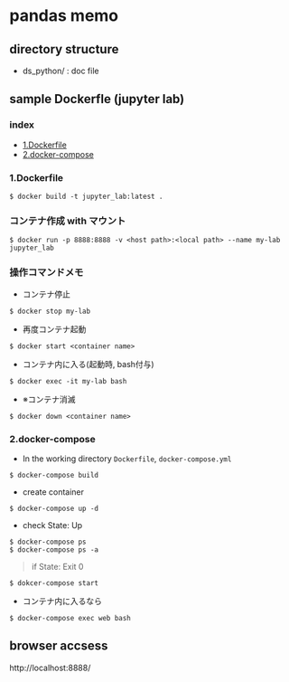 # pandas memo
## directory structure
-  ds_python/ : doc file

## sample Dockerfle (jupyter lab)

### index
- [1.Dockerfile](#1dockerfile)
- [2.docker-compose](#2docker-compose)

### 1.Dockerfile
```
$ docker build -t jupyter_lab:latest .
```

### コンテナ作成 with マウント
```
$ docker run -p 8888:8888 -v <host path>:<local path> --name my-lab jupyter_lab
```

### 操作コマンドメモ
- コンテナ停止
```
$ docker stop my-lab
```
- 再度コンテナ起動

```
$ docker start <container name>
```
- コンテナ内に入る(起動時, bash付与)

```
$ docker exec -it my-lab bash
```

- ※コンテナ消滅

```
$ docker down <container name>
```

### 2.docker-compose

- In the working directory `Dockerfile`, `docker-compose.yml`
```
$ docker-compose build
```

- create container
```
$ docker-compose up -d
```

- check State: Up
```
$ docker-compose ps
$ docker-compose ps -a
```
>if State: Exit 0
```
$ dokcer-compose start
```

- コンテナ内に入るなら

```
$ docker-compose exec web bash
```

## browser accsess
http://localhost:8888/

